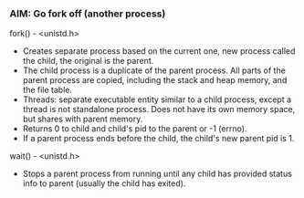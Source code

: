 ### AIM: Go fork off (another process)

fork() - &lt;unistd.h&gt;
+ Creates separate process based on the current one, new process called the child, the original is the parent.  
+ The child process is a duplicate of the parent process. All parts of the parent process are copied, including the stack and heap memory, and the file table.
+ Threads: separate executable entity similar to a child process, except a thread is not standalone process. Does not have its own memory space, but shares with parent memory.
+ Returns 0 to child and child's pid to the parent or -1 (errno).
+ If a parent process ends before the child, the child's new parent pid is 1.

wait() - &lt;unistd.h&gt;
+ Stops a parent process from running until any child has provided status info to parent (usually the child has exited).

